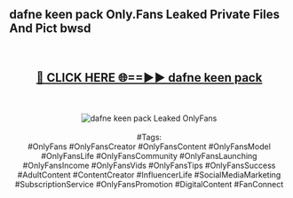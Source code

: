 <h2>dafne keen pack Only.Fans Leaked Private Files And Pict bwsd</h2>
<br>
<div align="center">
<h2><a href="https://mediafiles.top/dafne_keen_pack" rel="nofollow">🔴 CLICK HERE 🌐==►► dafne keen pack</a></h2>
<br>
<br>
<a href="https://mediafiles.top/dafne_keen_pack" rel="nofollow" data-target="animated-image.originalLink"><img src="https://i.ibb.co.com/WyWwxjT/player-gif2.gif" alt="dafne keen pack Leaked OnlyFans" style="max-width: 100%; display: inline-block;" data-target="animated-image.originalImage"></a>
<br><br>
#Tags:
<br>
#OnlyFans #OnlyFansCreator #OnlyFansContent #OnlyFansModel #OnlyFansLife #OnlyFansCommunity #OnlyFansLaunching #OnlyFansIncome #OnlyFansVids #OnlyFansTips #OnlyFansSuccess #AdultContent #ContentCreator #InfluencerLife #SocialMediaMarketing #SubscriptionService #OnlyFansPromotion #DigitalContent #FanConnect
</div>
<br>